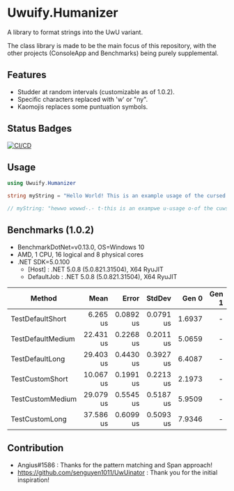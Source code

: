 # Uwuify.Humanizer

A library to format strings into the UwU variant.

The class library is made to be the main focus of this repository, with the other projects (ConsoleApp and Benchmarks) being purely supplemental. 

## Features

- Studder at random intervals (customizable as of 1.0.2).
- Specific characters replaced with 'w' or "ny".
- Kaomojis replaces some puntuation symbols.

## Status Badges

[![CI/CD](https://github.com/nickmartin1ee7/Uwuify.Humanizer/actions/workflows/CICD.yml/badge.svg)](https://github.com/nickmartin1ee7/Uwuify.Humanizer/actions/workflows/CICD.yml)

## Usage

```cs
using Uwuify.Humanizer

string myString = "Hello World! This is an example usage of the cursed humanizer UwU string formatting extension. I hope you love/hate it as much as I do!".Uwuify();

// myString: "hewwo wowwd-.- t-this is an exampwe u-usage o-of the cuwsed h-humanyizew u-uwu s-stwinyg fowmattinyg extenysiony xD i h-hope you wove/hate i-it as much as i-i d-do *:･ﾟ✧*:･ﾟ✧"
```

## Benchmarks (1.0.2)

* BenchmarkDotNet=v0.13.0, OS=Windows 10
* AMD, 1 CPU, 16 logical and 8 physical cores
* .NET SDK=5.0.100
  * [Host]     : .NET 5.0.8 (5.0.821.31504), X64 RyuJIT
  * DefaultJob : .NET 5.0.8 (5.0.821.31504), X64 RyuJIT


|            Method |      Mean |     Error |    StdDev |  Gen 0 | Gen 1 | Gen 2 | Allocated |
|------------------ |----------:|----------:|----------:|-------:|------:|------:|----------:|
|  TestDefaultShort |  6.265 us | 0.0892 us | 0.0791 us | 1.6937 |     - |     - |      7 KB |
| TestDefaultMedium | 22.431 us | 0.2268 us | 0.2011 us | 5.0659 |     - |     - |     21 KB |
|   TestDefaultLong | 29.403 us | 0.4430 us | 0.3927 us | 6.4087 |     - |     - |     26 KB |
|   TestCustomShort | 10.067 us | 0.1991 us | 0.2213 us | 2.1973 |     - |     - |      9 KB |
|  TestCustomMedium | 29.079 us | 0.5545 us | 0.5187 us | 5.9509 |     - |     - |     24 KB |
|    TestCustomLong | 37.586 us | 0.6099 us | 0.5093 us | 7.9346 |     - |     - |     33 KB |

## Contribution

- Angius#1586 : Thanks for the pattern matching and Span approach!
- https://github.com/senguyen1011/UwUinator : Thank you for the initial inspiration!
